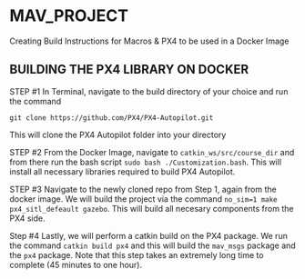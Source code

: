 # MAV_PROJECT
Creating Build Instructions for Macros &amp; PX4 to be used in a Docker Image

## BUILDING THE PX4 LIBRARY ON DOCKER

STEP #1
In Terminal, navigate to the build directory of your choice and run the command
```
git clone https://github.com/PX4/PX4-Autopilot.git 
```
This will clone the PX4 Autopilot folder into your directory

STEP #2 
From the Docker Image, navigate to ``` catkin_ws/src/course_dir ``` and from there run the bash script
```sudo bash ./Customization.bash```. This will install all necessary libraries required to build PX4 Autopilot. 

STEP #3
Navigate to the newly cloned repo from Step 1, again from the docker image. We will build the project via the command ```no_sim=1 make px4_sitl_defeault gazebo```. This will build all necesary components from the PX4 side.

Step #4
Lastly, we will perform a catkin build on the PX4 package. We run the command ```catkin build px4``` and this will build the ```mav_msgs``` package and the ```px4``` package. Note that this step takes an extremely long time to complete (45 minutes to one hour). 
